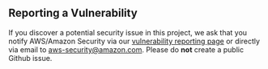 ## Reporting a Vulnerability

If you discover a potential security issue in this project, we ask that you
notify AWS/Amazon Security via our
[vulnerability reporting page](https://aws.amazon.com/security/vulnerability-reporting/)
or directly via email to aws-security@amazon.com. Please do **not** create a
public Github issue.

